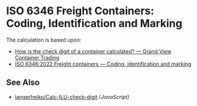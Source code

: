 # ISO 6346 Freight Containers: Coding, Identification and Marking

The calculation is based upon:

 * [How is the check digit of a container calculated? — Grand View Container Trading](http://www.gvct.co.uk/2011/09/how-is-the-check-digit-of-a-container-calculated/)
 * [ISO 6346:2022 Freight containers — Coding, identification and marking](https://www.iso.org/standard/83558.html)

## See Also

 * [langerheiko/Calc-ILU-check-digit](https://github.com/langerheiko/Calc-ILU-check-digit) _(JavaScript)_
